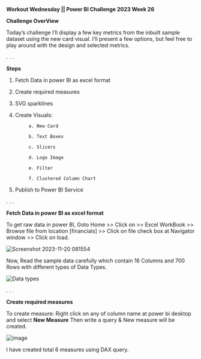 **Workout Wednesday || Power BI Challenge 2023 Week 26**


**Challenge OverView**

Today’s challenge I’ll display a few key metrics from the inbuilt sample dataset using the new card visual. I’ll present a few options, but feel free to play around with the design and selected metrics.

. . .

**Steps**
1. Fetch Data in power BI as excel format
2. Create required measures
3. SVG sparklines
3. Create Visuals:

            a. New Card

            b. Text Boxes

            c. Slicers

            d. Logo Image
   
            e. Filter
   
            f. Clustered Column Chart
5. Publish to Power BI Service

. . .

**Fetch Data in power BI as excel format**

To get raw data in power BI, Goto Home >> Click on >> Excel WorkBook >> Browse file from location [financials] >> Click on file check box at Navigator window >> Click on load.

![Screenshot 2023-11-20 081554](https://github.com/Pushpendra5326/Power-BI/assets/145826060/01789ca9-9889-4793-8fd0-5e8844e45c08)

Now, Read the sample data carefully which contain 16 Columns and 700 Rows with different types of Data Types.

![Data types](https://github.com/Pushpendra5326/Power-BI/assets/145826060/023d5f6f-0e01-4317-9cc3-2044c7a96af2)

. . .

**Create required measures**

To create measure: Right click on any of column name at power bi desktop and select **New Measure** Then write a query & New measure will be created.

![image](https://github.com/Pushpendra5326/Power-BI/assets/145826060/0294b54b-4fe2-4aac-95c7-bd8e7e3e797d)
 
I have created total 6 measures using DAX query.


